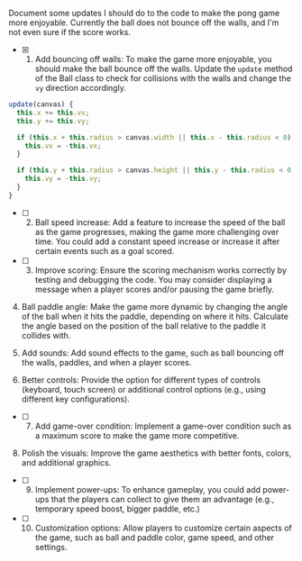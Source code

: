 Document some updates I should do to the code to make the pong game more enjoyable.
Currently the ball does not bounce off the walls, and I'm not even sure if the score works.

- [X] 1. Add bouncing off walls: To make the game more enjoyable, you should make the ball bounce off the walls. Update the `update` method of the Ball class to check for collisions with the walls and change the `vy` direction accordingly.

```javascript
update(canvas) {
  this.x += this.vx;
  this.y += this.vy;

  if (this.x + this.radius > canvas.width || this.x - this.radius < 0) {
    this.vx = -this.vx;
  }

  if (this.y + this.radius > canvas.height || this.y - this.radius < 0) {
    this.vy = -this.vy;
  }
}
```

- [ ] 2. Ball speed increase: Add a feature to increase the speed of the ball as the game progresses, making the game more challenging over time. You could add a constant speed increase or increase it after certain events such as a goal scored.

- [ ] 3. Improve scoring: Ensure the scoring mechanism works correctly by testing and debugging the code. You may consider displaying a message when a player scores and/or pausing the game briefly.

4. Ball paddle angle: Make the game more dynamic by changing the angle of the ball when it hits the paddle, depending on where it hits. Calculate the angle based on the position of the ball relative to the paddle it collides with.

5. Add sounds: Add sound effects to the game, such as ball bouncing off the walls, paddles, and when a player scores.

6. Better controls: Provide the option for different types of controls (keyboard, touch screen) or additional control options (e.g., using different key configurations).

- [ ] 7. Add game-over condition: Implement a game-over condition such as a maximum score to make the game more competitive.

8. Polish the visuals: Improve the game aesthetics with better fonts, colors, and additional graphics.

- [ ] 9. Implement power-ups: To enhance gameplay, you could add power-ups that the players can collect to give them an advantage (e.g., temporary speed boost, bigger paddle, etc.)

- [ ] 10. Customization options: Allow players to customize certain aspects of the game, such as ball and paddle color, game speed, and other settings.